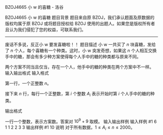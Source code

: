 



BZOJ4665 小 w 的喜糖 - 洛谷














BZOJ4665 小 w 的喜糖
题目背景
题目来自原 BZOJ，我们承认题面及原数据的版权均属于原 BZOJ 或将题目授权给 BZOJ 使用的出题人。如果您是版权所有者且认为我们侵犯了您的权益，可联系我们。

---

废话不多说，反正小 w 要发喜糖啦！！
题目描述
小 w 一共买了 $n$ 块喜糖，发给了 $n$ 个人，每个喜糖有一个种类。这时，小 w 突发奇想，如果这 $n$ 个人相互交换手中的糖，那会有多少种方案使得每个人手中的糖的种类都与原来不同。

两个方案不同当且仅当，存在一个人，他手中的糖的种类在两个方案中不一样。
输入输出格式
输入格式

第一行，一个正整数 $n$。

接下来 $n$ 行，每行一个正整数，第 $i$ 个整数 $A_i$ 表示开始时第 $i$ 个人手中的糖的种类。

输出格式

一行一个整数，表示方案数。答案对 $10^9+9$ 取模。
输入输出样例
输入样例 #1
6
1
1
2
2
3
3
输出样例 #1
10
说明
对于所有数据，$1\leq A_i \leq n \leq 2000$。






